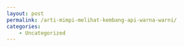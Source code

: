 ```yaml
---
layout: post
permalink: /arti-mimpi-melihat-kembang-api-warna-warni/
categories:
    - Uncategorized
---
```



